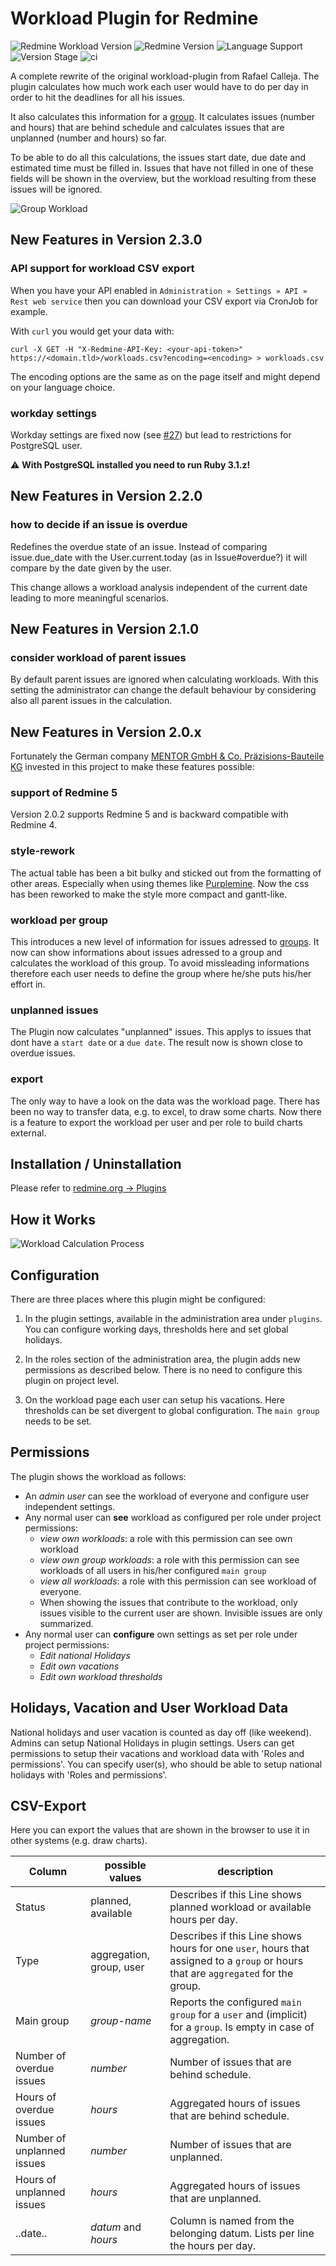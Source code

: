 # Workload Plugin for Redmine

![Redmine Workload Version](https://img.shields.io/badge/Redmine_Plugin-v2.3.0-red) ![Redmine Version](https://img.shields.io/badge/Redmine-v5.0.z-blue) ![Language Support](https://img.shields.io/badge/Languages-en,_de,_fr,_es,_it-green) ![Version Stage](https://img.shields.io/badge/Stage-release-important) ![ci](https://github.com/xmera-circle/redmine_workload/actions/workflows/5-0-stable.yml/badge.svg)

A complete rewrite of the original workload-plugin from Rafael Calleja.
The plugin calculates how much work each user would have to do per day in order to hit the deadlines for all his issues.

It also calculates this information for a [group](https://www.redmine.org/projects/redmine/wiki/RedmineGroups).
It calculates issues (number and hours) that are behind schedule and calculates issues that are unplanned (number and hours) so far.

To be able to do all this calculations, the issues start date, due date and estimated time must be filled in.
Issues that have not filled in one of these fields will be shown in the overview, but the workload resulting from these issues will be ignored.

![Group Workload](screenshots/group-workload-example.png?raw=true "Group Workload Example")

## New Features in Version 2.3.0

### API support for workload CSV export

When you have your API enabled in `Administration » Settings » API » Rest web service` then you can download your CSV export via CronJob for example. 

With `curl` you would get your data with:

```shell
curl -X GET -H "X-Redmine-API-Key: <your-api-token>" https://<domain.tld>/workloads.csv?encoding=<encoding> > workloads.csv
```

The encoding options are the same as on the page itself and might depend on your language choice.

### workday settings

Workday settings are fixed now (see [#27](https://github.com/xmera-circle/redmine_workload/issues/27)) but lead to restrictions for PostgreSQL user.

 :warning: **With PostgreSQL installed you need to run Ruby 3.1.z!**

## New Features in Version 2.2.0

### how to decide if an issue is overdue

Redefines the overdue state of an issue. Instead of comparing issue.due_date with the User.current.today (as in Issue#overdue?) it will compare by the
date given by the user.

This change allows a workload analysis independent of the current date leading to more meaningful scenarios.

## New Features in Version 2.1.0

### consider workload of parent issues

By default parent issues are ignored when calculating workloads. With this setting the administrator can change the default behaviour by considering also all parent issues in the calculation.

## New Features in Version 2.0.x

Fortunately the German company [MENTOR GmbH & Co. Präzisions-Bauteile KG](https://www.mentor.de.com/) invested in this project to make these features possible:

### support of Redmine 5

Version 2.0.2 supports Redmine 5 and is backward compatible with Redmine 4.

### style-rework

The actual table has been a bit bulky and sticked out from the formatting of other areas. Especially when using themes like [Purplemine](https://github.com/mrliptontea/PurpleMine2).
Now the css has been reworked to make the style more compact and gantt-like.

### workload per group

This introduces a new level of information for issues adressed to [groups](https://www.redmine.org/projects/redmine/wiki/RedmineGroups).
It now can show informations about issues adressed to a group and calculates the workload of this group.
To avoid missleading informations therefore each user needs to define the group where he/she puts his/her effort in.

### unplanned issues

The Plugin now calculates "unplanned" issues. This applys to issues that dont have a `start date` or a `due date`.
The result now is shown close to overdue issues.

### export

The only way to have a look on the data was the workload page.
There has been no way to transfer data, e.g. to excel, to draw some charts.
Now there is a feature to export the workload per user and per role to build charts external.

## Installation / Uninstallation

Please refer to [redmine.org -> Plugins](https://www.redmine.org/projects/redmine/wiki/Plugins)

## How it Works

![Workload Calculation Process](screenshots/workload_calculation.png?raw=true "Workload Caclulation Process")

## Configuration

There are three places where this plugin might be configured:

1. In the plugin settings, available in the administration area under `plugins`.
You can configure working days, thresholds here and set global holidays.

2. In the roles section of the administration area, the plugin adds new permissions as described below.
There is no need to configure this plugin on project level.

3. On the workload page each user can setup his vacations.
Here thresholds can be set divergent to global configuration. The `main group` needs to be set.


## Permissions

The plugin shows the workload as follows:
* An *admin user* can see the workload of everyone and configure user independent settings.
* Any normal user can **see** workload as configured per role under project permissions:
  - *view own workloads*: a role with this permission can see own workload
  - *view own group workloads*: a role with this permission can see workloads of all users in his/her configured `main group`
  - *view all workloads*:  a role with this permission can see workload of everyone.
  - When showing the issues that contribute to the workload, only issues visible to the current user are shown. Invisible issues are only summarized.
* Any normal user can **configure** own settings as set per role under project permissions:
  - *Edit national Holidays*
  - *Edit own vacations*
  - *Edit own workload thresholds*

## Holidays, Vacation and User Workload Data

National holidays and user vacation is counted as day off (like weekend).
Admins can setup National Holidays in plugin settings.
Users can get permissions to setup their vacations and workload data with 'Roles and permissions'.
You can specify user(s), who should be able to setup national holidays with 'Roles and permissions'.

## CSV-Export

Here you can export the values that are shown in the browser to use it in other systems (e.g. draw charts).

|Column|possible values|description|
|------|---------------|-----------|
|Status|planned, available|Describes if this Line shows planned workload or available hours per day.|
|Type|aggregation, group, user|Describes if this Line shows hours for one `user`, hours that assigned to a `group` or hours that are `aggregated` for the group.|
|Main group|*group-name*|Reports the configured `main group` for a `user` and (implicit) for a `group`. Is empty in case of aggregation.|
|Number of overdue issues|*number*|Number of issues that are behind schedule.|
|Hours of overdue issues|*hours*|Aggregated hours of issues that are behind schedule.|
|Number of unplanned issues|*number*|Number of issues that are unplanned.|
|Hours of unplanned issues|*hours*|Aggregated hours of issues that are unplanned.|
|..date..|*datum* and *hours*|Column is named from the belonging datum. Lists per line the hours per day.|